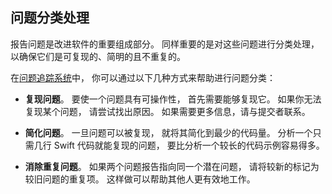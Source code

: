 ## 问题分类处理

报告问题是改进软件的重要组成部分。
同样重要的是对这些问题进行分类处理，
以确保它们是可复现的、简明的且不重复的。

在[问题追踪系统][bugtracker]中，
你可以通过以下几种方式来帮助进行问题分类：

- **复现问题**。
  要使一个问题具有可操作性，
  首先需要能够复现它。
  如果你无法复现某个问题，
  请尝试找出原因。
  如果需要更多信息，请与提交者联系。

- **简化问题**。
  一旦问题可以被复现，
  就将其简化到最少的代码量。
  分析一个只需几行 Swift 代码就能复现的问题，
  要比分析一个较长的代码示例容易得多。

- **消除重复问题**。
  如果两个问题报告指向同一个潜在问题，
  请将较新的标记为较旧问题的重复项。
  这样做可以帮助其他人更有效地工作。

[bugtracker]: https://github.com/swiftlang/swift/issues
